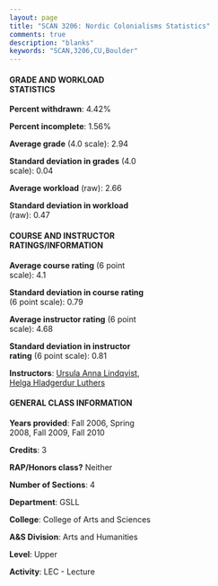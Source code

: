 ```yaml
---
layout: page
title: "SCAN 3206: Nordic Colonialisms Statistics"
comments: true
description: "blanks"
keywords: "SCAN,3206,CU,Boulder"
---
```

<head>
<script src="https://ajax.googleapis.com/ajax/libs/jquery/2.1.3/jquery.min.js"></script>
<script src="https://dl.dropboxusercontent.com/s/pc42nxpaw1ea4o9/highcharts.js?dl=0"></script>
<!-- <script src="../assets/js/highcharts.js"></script> -->
<style type="text/css">@font-face {
	font-family: "Bebas Neue";
	src: url(https://www.filehosting.org/file/details/544349/BebasNeue Regular.otf) format("opentype");
	}
	h1.Bebas { 
		font-family: "Bebas Neue", Verdana, Tahoma;
	}
</style>
</head>
<body>
	<div id="container" style="float: right; width: 45%; height: 88%; margin-left: 2.5%; margin-right: 2.5%;"></div>
	<script language="JavaScript">
		$(document).ready(function() {
		var chart = {type: 'column'};
		var title = {text: 'Grade Distribution'};
		var xAxis = {categories: ['A','B','C','D','F'],crosshair: true};
		var yAxis = {min: 0,title: {text: 'Percentage'}};
		var tooltip = {headerFormat: '<center><b><span style="font-size:20px">{point.key}</span></b></center>',
		               pointFormat: '<td style="padding:0"><b>{point.y:.1f}%</b></td>',
		               footerFormat: '</table>',shared: true,useHTML: true};
		var plotOptions = {column: {pointPadding: 0.0,borderWidth: 0}};  
		var credits = {enabled: false};var series= [{name: 'Percent',data: [27.61,47.33,17.99,3.94,3.13,]}];
		var json = {};
		json.chart = chart;
		json.title = title;
		json.tooltip = tooltip;
		json.xAxis = xAxis;
		json.yAxis = yAxis;  
		json.series = series;
		json.plotOptions = plotOptions;  
		json.credits = credits;
		$('#container').highcharts(json);
	});
	</script>
</body>
			   
#### GRADE AND WORKLOAD STATISTICS

**Percent withdrawn**: 4.42%

**Percent incomplete**: 1.56%

**Average grade** (4.0 scale): 2.94

**Standard deviation in grades** (4.0 scale): 0.04

**Average workload** (raw): 2.66

**Standard deviation in workload** (raw): 0.47

#### COURSE AND INSTRUCTOR RATINGS/INFORMATION

**Average course rating** (6 point scale): 4.1

**Standard deviation in course rating** (6 point scale): 0.79

**Average instructor rating** (6 point scale): 4.68

**Standard deviation in instructor rating** (6 point scale): 0.81

**Instructors**: <a href='../../instructors/Ursula_Anna_Lindqvist'>Ursula Anna Lindqvist</a>, <a href='../../instructors/Helga_Hladgerdur_Luthers'>Helga Hladgerdur Luthers</a>

#### GENERAL CLASS INFORMATION

**Years provided**: Fall 2006, Spring 2008, Fall 2009, Fall 2010

**Credits**: 3

**RAP/Honors class?** Neither

**Number of Sections**: 4

**Department**: GSLL

**College**: College of Arts and Sciences

**A&S Division**: Arts and Humanities

**Level**: Upper

**Activity**: LEC - Lecture
